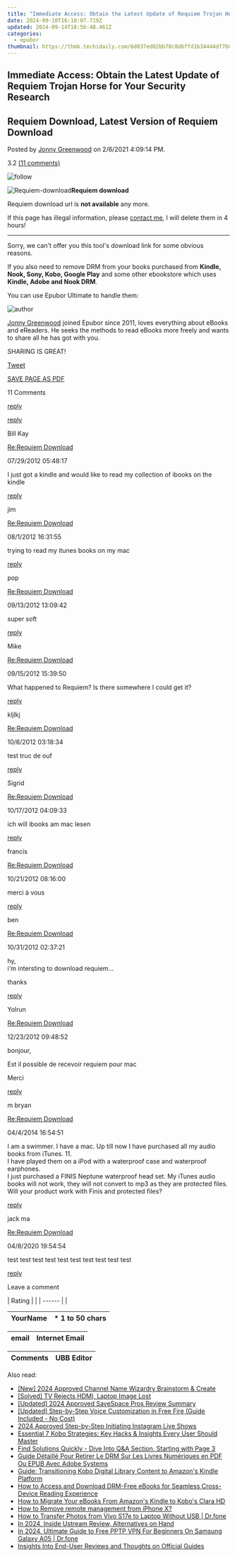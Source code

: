```yaml
---
title: "Immediate Access: Obtain the Latest Update of Requiem Trojan Horse for Your Security Research"
date: 2024-09-10T16:10:07.719Z
updated: 2024-09-14T18:56:48.461Z
categories:
  - epubor
thumbnail: https://thmb.techidaily.com/6d037ed02bb78c8d6ffd1b34444df7b04ee29318597dde2ea49af183ae0562b3.png
---
```


## Immediate Access: Obtain the Latest Update of Requiem Trojan Horse for Your Security Research

## Requiem Download, Latest Version of Requiem Download

Posted by [Jonny Greenwood](https://plus.google.com/u/0/+JonnyGreenwood999) on 2/6/2021 4:09:14 PM.

3.2 [(11 comments)](http://www.epubor.com/#comment-area) 

![follow](http://www.epubor.com/images/follow.png)

![Requiem-download](https://www.epubor.com/images/uppic/requiem_icon.jpg)**Requiem download**

Requiem download url is **not available** any more.

If this page has illegal information, please [contact me](http://www.epubor.com/mailto:suport@epubor.com), I will delete them in 4 hours!

---

Sorry, we can't offer you this tool's download link for some obvious reasons.

If you also need to remove DRM from your books purchased from **Kindle, Nook, Sony, Kobo, Google Play** and some other ebookstore which uses **Kindle, Adobe and Nook DRM**.

You can use Epubor Ultimate to handle them: 

[](https://tools.techidaily.com/epubor/ultimate/) [](https://tools.techidaily.com/epubor/ultimate/) 

![author](http://www.epubor.com/images/uppic/jonny.png)

[Jonny Greenwood](https://plus.google.com/u/0/+JonnyGreenwood999) joined Epubor since 2011, loves everything about eBooks and eReaders. He seeks the methods to read eBooks more freely and wants to share all he has got with you.

SHARING IS GREAT!

[Tweet](https://twitter.com/share) 

[SAVE PAGE AS PDF](https://tools.techidaily.com/epubor/products/) 

11 Comments

[reply](https://tools.techidaily.com/epubor/products/) 

[reply](https://tools.techidaily.com/epubor/products/) 

Bill Kay

[Re:Requiem Download](https://tools.techidaily.com/epubor/products/)

07/29/2012 05:48:17

I just got a kindle and would like to read my collection of ibooks on the kindle

[reply](https://tools.techidaily.com/epubor/products/) 

jim

[Re:Requiem Download](https://tools.techidaily.com/epubor/products/)

08/1/2012 16:31:55

trying to read my itunes books on my mac

[reply](https://tools.techidaily.com/epubor/products/) 

pop

[Re:Requiem Download](https://tools.techidaily.com/epubor/products/)

09/13/2012 13:09:42

super soft

[reply](https://tools.techidaily.com/epubor/products/) 

Mike

[Re:Requiem Download](https://tools.techidaily.com/epubor/products/)

09/15/2012 15:39:50

What happened to Requiem? Is there somewhere I could get it?

[reply](https://tools.techidaily.com/epubor/products/) 

kljlkj

[Re:Requiem Download](https://tools.techidaily.com/epubor/products/)

10/6/2012 03:18:34

test truc de ouf

[reply](https://tools.techidaily.com/epubor/products/) 

Sigrid

[Re:Requiem Download](https://tools.techidaily.com/epubor/products/)

10/17/2012 04:09:33

ich will ibooks am mac lesen

[reply](https://tools.techidaily.com/epubor/products/) 

francis

[Re:Requiem Download](https://tools.techidaily.com/epubor/products/)

10/21/2012 08:16:00

merci à vous

[reply](https://tools.techidaily.com/epubor/products/) 

ben

[Re:Requiem Download](https://tools.techidaily.com/epubor/products/)

10/31/2012 02:37:21

hy,  
 i'm intersting to download requiem...

 thanks

[reply](https://tools.techidaily.com/epubor/products/) 

Yolrun

[Re:Requiem Download](https://tools.techidaily.com/epubor/products/)

12/23/2012 09:48:52

bonjour,

 Est il possible de recevoir requiem pour mac

 Merci

[reply](https://tools.techidaily.com/epubor/products/) 

m bryan

[Re:Requiem Download](https://tools.techidaily.com/epubor/products/)

04/4/2014 16:54:51

I am a swimmer. I have a mac. Up till now I have purchased all my audio books from iTunes. 11.  
 I have played them on a iPod with a waterproof case and waterproof earphones.   
 I just purchased a FINIS Neptune waterproof head set. My iTunes audio books will not work, they will not convert to mp3 as they are protected files. Will your product work with Finis and protected files?

[reply](https://tools.techidaily.com/epubor/products/) 

jack ma

[Re:Requiem Download](https://tools.techidaily.com/epubor/products/)

04/8/2020 19:54:54

test test test test test test test test test test 

[reply](https://tools.techidaily.com/epubor/products/) 

Leave a comment

| Rating |  |
| ------ |  |

| YourName | \*  1 to 50 chars |
| -------- | ----------------- |

| email | Internet Email |
| ----- | -------------- |

| Comments | UBB Editor |
| -------- | ---------- |

<ins class="adsbygoogle"
     style="display:block"
     data-ad-format="autorelaxed"
     data-ad-client="ca-pub-7571918770474297"
     data-ad-slot="1223367746"></ins>

<ins class="adsbygoogle"
     style="display:block"
     data-ad-client="ca-pub-7571918770474297"
     data-ad-slot="8358498916"
     data-ad-format="auto"
     data-full-width-responsive="true"></ins>

<span class="atpl-alsoreadstyle">Also read:</span>
<div><ul>
<li><a href="https://facebook-record-videos.techidaily.com/new-2024-approved-channel-name-wizardry-brainstorm-and-create/"><u>[New] 2024 Approved Channel Name Wizardry Brainstorm & Create</u></a></li>
<li><a href="https://network-issues.techidaily.com/solved-tv-rejects-hdmi-laptop-image-lost/"><u>[Solved] TV Rejects HDMI, Laptop Image Lost</u></a></li>
<li><a href="https://screen-mirroring-recording.techidaily.com/updated-2024-approved-savespace-pros-review-summary/"><u>[Updated] 2024 Approved SaveSpace Pros Review Summary</u></a></li>
<li><a href="https://extra-guidance.techidaily.com/updated-step-by-step-voice-customization-in-free-fire-guide-included-no-cost/"><u>[Updated] Step-by-Step Voice Customization in Free Fire (Guide Included - No Cost)</u></a></li>
<li><a href="https://instagram-clips.techidaily.com/2024-approved-step-by-step-initiating-instagram-live-shows/"><u>2024 Approved Step-by-Step Initiating Instagram Live Shows</u></a></li>
<li><a href="https://discover-answers.techidaily.com/essential-7-kobo-strategies-key-hacks-and-insights-every-user-should-master/"><u>Essential 7 Kobo Strategies: Key Hacks & Insights Every User Should Master</u></a></li>
<li><a href="https://discover-answers.techidaily.com/find-solutions-quickly-dive-into-qanda-section-starting-with-page-3/"><u>Find Solutions Quickly - Dive Into Q&A Section, Starting with Page 3</u></a></li>
<li><a href="https://discover-answers.techidaily.com/guide-detaille-pour-retirer-le-drm-sur-les-livres-numeriques-en-pdf-ou-epub-avec-adobe-systems/"><u>Guide Détaillé Pour Retirer Le DRM Sur Les Livres Numériques en PDF Ou EPUB Avec Adobe Systems</u></a></li>
<li><a href="https://discover-answers.techidaily.com/guide-transitioning-kobo-digital-library-content-to-amazons-kindle-platform/"><u>Guide: Transitioning Kobo Digital Library Content to Amazon's Kindle Platform</u></a></li>
<li><a href="https://discover-answers.techidaily.com/how-to-access-and-download-drm-free-ebooks-for-seamless-cross-device-reading-experience/"><u>How to Access and Download DRM-Free eBooks for Seamless Cross-Device Reading Experience</u></a></li>
<li><a href="https://discover-answers.techidaily.com/how-to-migrate-your-ebooks-from-amazons-kindle-to-kobos-clara-hd/"><u>How to Migrate Your eBooks From Amazon's Kindle to Kobo's Clara HD</u></a></li>
<li><a href="https://blog-min.techidaily.com/how-to-remove-remote-management-from-iphone-x-by-drfone-ios-unlock-ios-unlock/"><u>How to Remove remote management from iPhone X?</u></a></li>
<li><a href="https://android-transfer.techidaily.com/how-to-transfer-photos-from-vivo-s17e-to-laptop-without-usb-drfone-by-drfone-transfer-from-android-transfer-from-android/"><u>How to Transfer Photos from Vivo S17e to Laptop Without USB | Dr.fone</u></a></li>
<li><a href="https://article-knowledge.techidaily.com/in-2024-inside-ustream-review-alternatives-on-hand/"><u>In 2024, Inside Ustream Review, Alternatives on Hand</u></a></li>
<li><a href="https://phone-solutions.techidaily.com/in-2024-ultimate-guide-to-free-pptp-vpn-for-beginners-on-samsung-galaxy-a05-drfone-by-drfone-virtual-android/"><u>In 2024, Ultimate Guide to Free PPTP VPN For Beginners On Samsung Galaxy A05 | Dr.fone</u></a></li>
<li><a href="https://discover-answers.techidaily.com/insights-into-end-user-reviews-and-thoughts-on-official-guides/"><u>Insights Into End-User Reviews and Thoughts on Official Guides</u></a></li>
</ul></div>

<!-- affiliate ads begin -->
<span id="1424529">
					<video width="864" height="1536" style="cursor:pointer"
           poster="//a.impactradius-go.com/display-clicktoplayimage/1424529.png"
           onclick="if(!this.playClicked){this.play();this.setAttribute('controls',true);this.playClicked=true;}">
	   <source src="//a.impactradius-go.com/display-ad/16446-1424529">
	   <img src="//a.impactradius-go.com/display-clicktoplayimage/1424529.png" style="border: none; height: 100%; width: 100%; object-fit: contain">
	</video>
	<div style="width:540px;text-align:center"><a href="javascript:window.open(decodeURIComponent('https%3A%2F%2Flaganoo.pxf.io%2Fc%2F5597632%2F1424529%2F16446'), '_blank');void(0);">Click here</a></div>
</span>
<img height="0" width="0" src="https://imp.pxf.io/i/5597632/1424529/16446" style="position:absolute;visibility:hidden;" border="0" />
<!-- affiliate ads end -->

